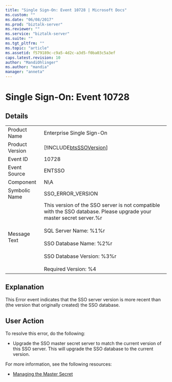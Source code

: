 ```yaml
---
title: "Single Sign-On: Event 10728 | Microsoft Docs"
ms.custom: ""
ms.date: "06/08/2017"
ms.prod: "biztalk-server"
ms.reviewer: ""
ms.service: "biztalk-server"
ms.suite: ""
ms.tgt_pltfrm: ""
ms.topic: "article"
ms.assetid: f579189c-c9a5-4d2c-a3d5-f0ba03c5a3ef
caps.latest.revision: 10
author: "MandiOhlinger"
ms.author: "mandia"
manager: "anneta"
---
```

# Single Sign-On: Event 10728
## Details  
  
|||  
|-|-|  
|Product Name|Enterprise Single Sign-On|  
|Product Version|[!INCLUDE[btsSSOVersion](../includes/btsssoversion-md.md)]|  
|Event ID|10728|  
|Event Source|ENTSSO|  
|Component|N\A|  
|Symbolic Name|SSO_ERROR_VERSION|  
|Message Text|This version of the SSO server is not compatible with the SSO database. Please upgrade your master secret server.%r<br /><br /> SQL Server Name: %1%r<br /><br /> SSO Database Name: %2%r<br /><br /> SSO Database Version: %3%r<br /><br /> Required Version: %4|  
  
## Explanation  
 This Error event indicates that the SSO server version is more recent than (the version that originally created) the SSO database.  
  
## User Action  
 To resolve this error, do the following:  
  
-   Upgrade the SSO master secret server to match the current version of this SSO server. This will upgrade the SSO database to the current version.  
  
 For more information, see the following resources:  
  
-   [Managing the Master Secret](../core/managing-the-master-secret.md)